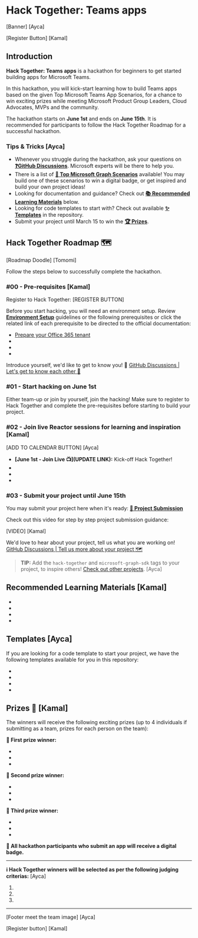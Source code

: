 # Hack Together: Teams apps

[Banner] [Ayca]

[Register Button] [Kamal]

## Introduction

**Hack Together: Teams apps** is a hackathon for beginners to get started building apps for Microsoft Teams. 

In this hackathon, you will kick-start learning how to build Teams apps based on the given Top Microsoft Teams App Scenarios, for a chance to win exciting prizes while meeting Microsoft Product Group Leaders, Cloud Advocates, MVPs and the community.

The hackathon starts on **June 1st** and ends on **June 15th**. It is recommended for participants to follow the Hack Together Roadmap for a successful hackathon.

### Tips & Tricks [Ayca]

* Whenever you struggle during the hackathon, ask your questions on **[❓GitHub Discussions](https://github.com/microsoft/hack-together-teams/discussions/3)**. Microsoft experts will be there to help you.
* There is a list of **[📃 Top Microsoft Graph Scenarios](https://github.com/microsoft/hack-together-teams/blob/main/top-scenarios.md)** available! You may build one of these scenarios to win a digital badge, or get inspired and build your own project ideas!
* Looking for documentation and guidance? Check out **[📚 Recommended Learning Materials](UPDATE)** below.
* Looking for code templates to start with? Check out available **[✨ Templates](UPDATE)** in the repository.
* Submit your project until March 15 to win the **[🏆 Prizes](UPDATE)**.

## Hack Together Roadmap 🗺️

[Roadmap Doodle] [Tomomi]

Follow the steps below to successfully complete the hackathon.

### #00 - Pre-requisites [Kamal]

Register to Hack Together: [REGISTER BUTTON]

Before you start hacking, you will need an environment setup. Review **[Environment Setup](https://github.com/microsoft/hack-together/blob/main/setup.md)** guidelines or the following prerequisites or click the related link of each prerequisite to be directed to the official documentation:

* [Prepare your Office 365 tenant](/setup.md#1---prepare-your-microsoft-365-tenant)
* 
*
*

Introduce yourself, we'd like to get to know you! 🥳 [GitHub Discussions | Let's get to know each other 🎉](https://github.com/microsoft/hack-together-teams/discussions/1)

### #01 - Start hacking on June 1st 

Either team-up or join by yourself, join the hacking! Make sure to register to Hack Together and complete the pre-requisites before starting to build your project.

### #02 - Join live Reactor sessions for learning and inspiration [Kamal]

[ADD TO CALENDAR BUTTON] [Ayca]

* **[June 1st - Join Live 📺](UPDATE LINK):** Kick-off Hack Together!
*
*
*

### #03 - Submit your project until June 15th

You may submit your project here when it's ready: **[🚀 Project Submission](https://github.com/microsoft/hack-together-teams/issues/new?assignees=&labels=&template=project.yml&title=Project%3A+%3Cshort+description%3E)**

Check out this video for step by step project submission guidance:

[VIDEO] [Kamal]

We'd love to hear about your project, tell us what you are working on! [GitHub Discussions | Tell us more about your project 🗺️](https://github.com/microsoft/hack-together-teams/discussions/2)

> **TIP:** Add the `hack-together` and `microsoft-graph-sdk` tags to your project, to inspire others! [Check out other projects](UPDATE). [Ayca]
>

## Recommended Learning Materials [Kamal]

* 
*
*
*

## Templates [Ayca]

If you are looking for a code template to start your project, we have the following templates available for you in this repository:

* 
*
*
*

## Prizes 🏅 [Kamal]

The winners will receive the following exciting prizes (up to 4 individuals if submitting as a team, prizes for each person on the team):

**🥇 First prize winner:**


*
*
*

**🥈 Second prize winner:**

*
*
*

**🥉 Third prize winner:**

*
*
*

**🏅 All hackathon participants who submit an app will receive a digital badge.**

---
**ℹ️ Hack Together winners will be selected as per the following judging criterias:** [Ayca]

1.
2.
3.

---
[Footer meet the team image] [Ayca]

[Register button] [Kamal]

